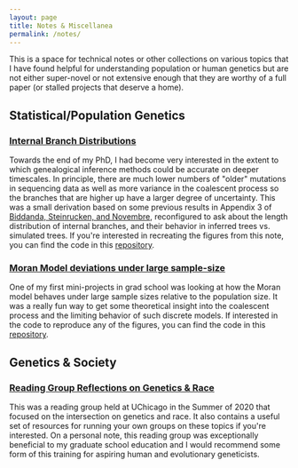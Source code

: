 ```yaml
---
layout: page
title: Notes & Miscellanea 
permalink: /notes/
---
```


This is a space for technical notes or other collections on various topics that I have found helpful for understanding population or human genetics but are not either super-novel or not extensive enough that they are worthy of a full paper (or stalled projects that deserve a home). 

## Statistical/Population Genetics 

### [Internal Branch Distributions]()

Towards the end of my PhD, I had become very interested in the extent to which genealogical inference methods could be accurate on deeper timescales. In principle, there are much lower numbers of "older" mutations in sequencing data as well as more variance in the coalescent process so the branches that are higher up have a larger degree of uncertainty. This was a small derivation based on some previous results in Appendix 3 of [Biddanda, Steinrucken, and Novembre](), reconfigured to ask about the length distribution of internal branches, and their behavior in inferred trees vs. simulated trees. If you're interested in recreating the figures from this note, you can find the code in this [repository](). 


### [Moran Model deviations under large sample-size](https://github.com/aabiddanda/Cannings_Model_Approximations/blob/master/pdf/derivation.pdf)

One of my first mini-projects in grad school was looking at how the Moran model behaves under large sample sizes relative to the population size. It was a really fun way to get some theoretical insight into the coalescent process and the limiting behavior of such discrete models. If interested in the code to reproduce any of the figures, you can find the code in this [repository](https://github.com/aabiddanda/Cannings_Model_Approximations). 


## Genetics & Society
### [Reading Group Reflections on Genetics & Race](https://voices.uchicago.edu/geneticists-against-hate/)

This was a reading group held at UChicago in the Summer of 2020 that focused on the intersection on genetics and race. It also contains a useful set of resources for running your own groups on these topics if you're interested. On a personal note, this reading group was exceptionally beneficial to my graduate school education and I would recommend some form of this training for aspiring human and evolutionary geneticists.
